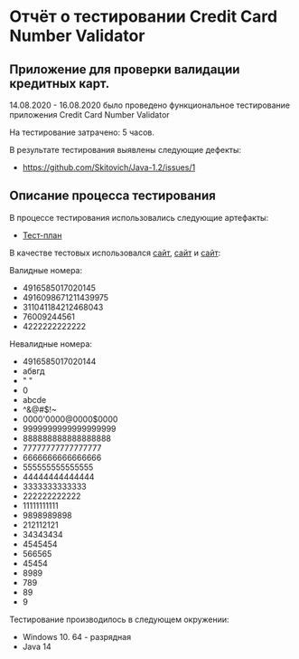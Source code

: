 # Отчёт о тестировании  Credit Card Number Validator

## Приложение для проверки валидации кредитных карт.

14.08.2020 - 16.08.2020 было проведено функциональное тестирование приложения  Credit Card Number Validator

На тестирование затрачено: 5 часов.

В результате тестирования выявлены следующие дефекты:
* https://github.com/Skitovich/Java-1.2/issues/1

## Описание процесса тестирования

В процессе тестирования использовались следующие артефакты:
* [Тест-план](https://github.com/netology-code/javaqa-homeworks/blob/master/intro/report.md)


В качестве тестовых использовался   [сайт](https://www.freeformatter.com/credit-card-number-generator-validator.html), [сайт](https://wtools.io/ru/credit-card-generator) и [сайт](https://bcoll.ru/19000-lyuboj-nomer-karty/):

Валидные номера:
* 4916585017020145
* 4916098671211439975
* 311041184212468043
* 76009244561
* 4222222222222

Невалидные номера:
* 4916585017020144
* абвгд
* " "
* 0
* abcde
* ^&@#$!~
* 0000'0000@0000$0000
* 9999999999999999999
* 888888888888888888
* 77777777777777777
* 6666666666666666
* 555555555555555
* 44444444444444
* 3333333333333
* 222222222222
* 11111111111
* 9898989898
* 212112121
* 34343434
* 4545454
* 566565
* 45454
* 8989
* 789
* 89
* 9

Тестирование производилось в следующем окружении:
* Windows 10. 64 - разрядная
* Java 14




